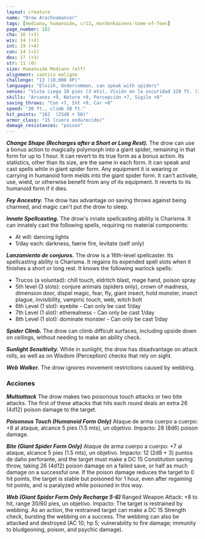 ```yaml
---
layout: creature
name: "Drow Arachnomancer"
tags: [mediana, humanoide, cr13, mordenkainens-tome-of-foes]
page_number: 182
cha: 16 (+3)
wis: 14 (+2)
int: 19 (+4)
con: 14 (+2)
dex: 17 (+3)
str: 11 (0)
size: Humanoide Mediano (elf)
alignment: caótico maligno
challenge: "13 (10,000 XP)"
languages: "Elvish, Undercommon, can speak with spiders"
senses: "Vista ciega 10 pies (3 mts), Visión en la oscuridad 120 ft. (36 mts), passive Perception 17"
skills: "Arcanos +9, Nature +9, Percepción +7, Sigilo +8"
saving_throws: "Con +7, Int +9, Car +8"
speed: "30 ft., climb 30 ft."
hit_points: "162  (25d8 + 50)"
armor_class: "15 (cuero endurecido)"
damage_resistances: "poison"
---
```


***Change Shape (Recharges after a Short or Long Rest).*** The drow can use a bonus action to magically polymorph into a giant spider, remaining in that form for up to 1 hour. It can revert to its true form as a bonus action. Its statistics, other than its size, are the same in each form. It can speak and cast spells while in giant spider form. Any equipment it is wearing or carrying in humanoid form melds into the giant spider form. It can't activate, use, wield, or otherwise benefit from any of its equipment. It reverts to its humanoid form if it dies.

***Fey Ancestry.*** The drow has advantage on saving throws against being charmed, and magic can't put the drow to sleep.

***Innate Spellcasting.*** The drow's innate spellcasting ability is Charisma. It can innately cast the following spells, requiring no material components:
* At will: dancing lights
* 1/day each: darkness, faerie fire, levitate (self only)

***Lanzamiento de conjuros.*** The drow is a 16th-level spellcaster. Its spellcasting ability is Charisma. It regains its expended spell slots when it finishes a short or long rest. It knows the following warlock spells:
* Trucos (a voluntad): chill touch, eldritch blast, mage hand, poison spray
* 5th level (3 slots): conjure animals (spiders only), crown of madness, dimension door, dispel magic, fear, fly, giant insect, hold monster, insect plague, invisibility, vampiric touch, web, witch bolt
* 6th Level (1 slot): eyebite - Can only be cast 1/day
* 7th Level (1 slot): etherealness - Can only be cast 1/day
* 8th Level (1 slot): dominate monster - Can only be cast 1/day


***Spider Climb.*** The drow can climb difficult surfaces, including upside down on ceilings, without needing to make an ability check.

***Sunlight Sensitivity.*** While in sunlight, the drow has disadvantage on attack rolls, as well as on Wisdom (Perception) checks that rely on sight.

***Web Walker.*** The drow ignores movement restrictions caused by webbing.

### Acciones

***Multiattack*** The drow makes two poisonous touch attacks or two bite attacks. The first of these attacks that hits each round deals an extra 26 (4d12) poison damage to the target.

***Poisonous Touch (Humanoid Form Only)*** Ataque de arma cuerpo a cuerpo: +8 al ataque, alcance 5 pies (1.5 mts), un objetivo. Impacto: 28 (8d6) poison damage.

***Bite (Giant Spider Form Only)*** Ataque de arma cuerpo a cuerpo: +7 al ataque, alcance 5 pies (1.5 mts), un objetivo. Impacto: 12 (2d8 + 3) puntos de daño perforante, and the target must make a DC 15 Constitution saving throw, taking 26 (4d12) poison damage on a failed save, or half as much damage on a successful one. If the poison damage reduces the target to 0 hit points, the target is stable but poisoned for 1 hour, even after regaining hit points, and is paralyzed while poisoned in this way.

***Web (Giant Spider Form Only Recharge 5-6)*** Ranged Weapon Attack: +8 to hit, range 30/60 pies, un objetivo. Impacto: The target is restrained by webbing. As an action, the restrained target can make a DC 15 Strength check, bursting the webbing on a success. The webbing can also be attacked and destroyed (AC 10; hp 5; vulnerability to fire damage; immunity to bludgeoning, poison, and psychic damage).